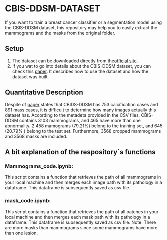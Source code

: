 # CBIS-DDSM-DATASET
If you want to train a breast cancer classifier or a segmentation model using the CBIS-DDSM  dataset, this repository may help you to easily extract the mammograms and the masks from the original folder.

## Setup
1. The dataset can be downloaded directly from the[official site](https://wiki.cancerimagingarchive.net/pages/viewpage.action?pageId=22516629).
2.  If you wat to go into details about the CBIS-DDSM dataset, you can check this [paper](https://www.nature.com/articles/sdata2017177). It describes how to use the dataset and how the dataset was built. 

## Quantitative Description

Despite of [paper](https://www.nature.com/articles/sdata2017177) states that CBIDS-DDSM has 753 calcification cases and 891 mass cases, it is difficult to determine how many images actually this dataset has. According to the metadeta provided in the CSV files, CBIS-DDSM contains 3103 mammograms,  and 465 have more than one abnormality. 2.458 mamograms (79.21%) belong to the training set, and 645 (20.79% ) belong to the test set. Furthermore, 3568 cropped mammograms and 3568 masks are included.

## A bit explanation of the respository´s functions
### Mammograms_code.ipynb:
This script contains a function that retrieves the path of all mammograms in your local machine and then merges each image path with its pathology in a dataframe. This dataframe is subsequently  saved as csv file. 
### mask_code.ipynb:
This script contains a function that retrieves the path of all patches in your local machine and then merges each mask path with its pathology in a dataframe. This dataframe is subsequently  saved as csv file. Note: There are more masks than mammograms since some mammograms have more than one lesion.



